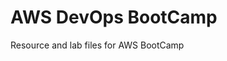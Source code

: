 # AWS DevOps BootCamp
Resource and lab files for AWS BootCamp
<!--stackedit_data:
eyJoaXN0b3J5IjpbLTY5NzgxODcwNF19
-->